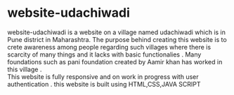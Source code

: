 # website-udachiwadi
website-udachiwadi is a website on a village named udachiwadi which is in Pune district in Maharashtra. The purpose behind creating this website is to crete awareness among people regarding such villages where there is scarcity of many things and it lacks with basic functionalies . Many foundations such as pani foundation created by Aamir khan has worked in this village .  
This website is fully responsive and on work in progress with user authentication . this website is built using HTML,CSS,JAVA SCRIPT

